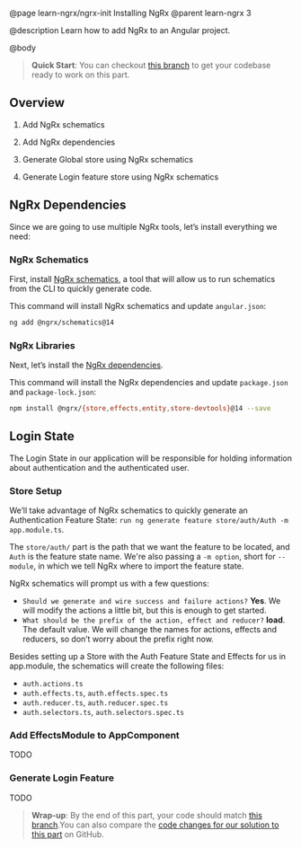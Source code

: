 @page learn-ngrx/ngrx-init Installing NgRx
@parent learn-ngrx 3

@description Learn how to add NgRx to an Angular project.

@body

> **Quick Start**: You can checkout [this branch](https://github.com/bitovi/angular-ngrx-chat/tree/starting-point) to get your codebase ready to work on this part.

## Overview

1. Add NgRx schematics

2. Add NgRx dependencies

3. Generate Global store using NgRx schematics

4. Generate Login feature store using NgRx schematics

## NgRx Dependencies

Since we are going to use multiple NgRx tools, let’s install everything we need:

### NgRx Schematics

First, install [NgRx schematics](https://ngrx.io/guide/schematics/install#installing-with-ng-add), a tool that will allow us to run schematics from the CLI to quickly generate code. 

This command will install NgRx schematics and update `angular.json`:

```bash
ng add @ngrx/schematics@14
```


### NgRx Libraries

Next, let’s install the [NgRx dependencies](https://ngrx.io/guide/schematics#dependencies).

This command will install the NgRx dependencies and update `package.json` and `package-lock.json`:

```bash
npm install @ngrx/{store,effects,entity,store-devtools}@14 --save
```

## Login State
The Login State in our application will be responsible for holding information about authentication and the authenticated user.

### Store Setup
We’ll take advantage of NgRx schematics to quickly generate an Authentication Feature State: `run ng generate feature store/auth/Auth -m app.module.ts`.

The `store/auth/` part is the path that we want the feature to be located, and `Auth` is the feature state name. We're also passing a `-m option`, short for `--module`, in which we tell NgRx where to import the feature state.

NgRx schematics will prompt us with a few questions:

- `Should we generate and wire success and failure actions?` **Yes**. We will modify the actions a little bit, but this is enough to get started.
- `What should be the prefix of the action, effect and reducer?` **load**. The default value. We will change the names for actions, effects and reducers, so don’t worry about the prefix right now.

Besides setting up a Store with the Auth Feature State and Effects for us in app.module, the schematics will create the following files:

- `auth.actions.ts`
- `auth.effects.ts`, `auth.effects.spec.ts`
- `auth.reducer.ts`, `auth.reducer.spec.ts`
- `auth.selectors.ts`, `auth.selectors.spec.ts`

### Add EffectsModule to AppComponent

TODO

### Generate Login Feature

TODO

> **Wrap-up**: By the end of this part, your code should match [this branch](https://github.com/bitovi/angular-ngrx-chat/tree/ngrx-init).You can also compare the [code changes for our solution to this part](https://github.com/bitovi/angular-ngrx-chat/compare/starting-point...ngrx-init) on GitHub.
